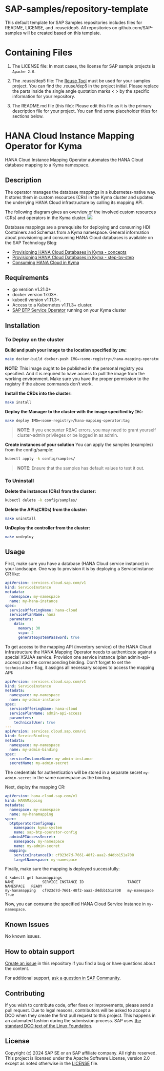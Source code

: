 # SAP-samples/repository-template
This default template for SAP Samples repositories includes files for README, LICENSE, and .reuse/dep5. All repositories on github.com/SAP-samples will be created based on this template.

# Containing Files

1. The LICENSE file:
In most cases, the license for SAP sample projects is `Apache 2.0`.

2. The .reuse/dep5 file: 
The [Reuse Tool](https://reuse.software/) must be used for your samples project. You can find the .reuse/dep5 in the project initial. Please replace the parts inside the single angle quotation marks < > by the specific information for your repository.

3. The README.md file (this file):
Please edit this file as it is the primary description file for your project. You can find some placeholder titles for sections below.

# HANA Cloud Instance Mapping Operator for Kyma
HANA Cloud Instance Mapping Operator automates the HANA Cloud database mapping to a Kyma namespace.

<!--- Register repository https://api.reuse.software/register, then add REUSE badge:
[![REUSE status](https://api.reuse.software/badge/github.com/SAP-samples/REPO-NAME)](https://api.reuse.software/info/github.com/SAP-samples/REPO-NAME)
-->

## Description
The operator manages the database mappings in a kubernetes-native way. It stores them in custom resources (CRs) in the Kyma cluster and updates the underlying HANA Cloud infrastructure by calling its mapping API.

The following diagram gives an overview of the involved custom resources (CRs) and operators in the Kyma cluster.
![](hana-mapping-operator.svg)

Database mappings are a prerequisite for deploying and consuming HDI Containers and Schemas from a Kyma namespace. 
General information about provisioning and consuming HANA Cloud databases is available on the SAP Technology Blog:
* [Provisioning HANA Cloud Databases in Kyma - concepts](https://community.sap.com/t5/technology-blogs-by-sap/provisioning-sap-hana-cloud-databases-from-kyma-and-kubernetes-1-concepts/ba-p/13577178)
* [Provisioning HANA Cloud Databases in Kyma - step-by-step](https://community.sap.com/t5/technology-blogs-by-sap/provisioning-sap-hana-cloud-databases-from-kyma-and-kubernetes-2-kyma/ba-p/13577215)
* [Consuming HANA Cloud in Kyma](https://community.sap.com/t5/technology-blogs-by-sap/consuming-sap-hana-cloud-from-the-kyma-environment/ba-p/13552718)

## Requirements
- go version v1.21.0+
- docker version 17.03+.
- kubectl version v1.11.3+.
- Access to a Kubernetes v1.11.3+ cluster.
- [SAP BTP Service Operator](https://github.com/SAP/sap-btp-service-operator) running on your Kyma cluster

## Installation

### To Deploy on the cluster
**Build and push your image to the location specified by `IMG`:**

```sh
make docker-build docker-push IMG=<some-registry>/hana-mapping-operator:tag
```

**NOTE:** This image ought to be published in the personal registry you specified. 
And it is required to have access to pull the image from the working environment. 
Make sure you have the proper permission to the registry if the above commands don’t work.

**Install the CRDs into the cluster:**

```sh
make install
```

**Deploy the Manager to the cluster with the image specified by `IMG`:**

```sh
make deploy IMG=<some-registry>/hana-mapping-operator:tag
```

> **NOTE**: If you encounter RBAC errors, you may need to grant yourself cluster-admin 
privileges or be logged in as admin.

**Create instances of your solution**
You can apply the samples (examples) from the config/sample:

```sh
kubectl apply -k config/samples/
```

>**NOTE**: Ensure that the samples has default values to test it out.

### To Uninstall
**Delete the instances (CRs) from the cluster:**

```sh
kubectl delete -k config/samples/
```

**Delete the APIs(CRDs) from the cluster:**

```sh
make uninstall
```

**UnDeploy the controller from the cluster:**

```sh
make undeploy
```

## Usage
First, make sure you have a database (HANA Cloud service instance) in your landscape. One way to provision it is by deploying a ServiceInstance CR like:
```yaml
apiVersion: services.cloud.sap.com/v1
kind: ServiceInstance
metadata:
  namespace: my-namespace
  name: my-hana-instance
spec:
  serviceOfferingName: hana-cloud
  servicePlanName: hana
  parameters:
    data:
      memory: 30
      vcpu: 2
      generateSystemPassword: true
```

To get access to the mapping API (inventory service) of the HANA Cloud infrastructure the HANA Mapping Operator needs to authenticate against a special XSUAA service. Provision one service instance (plan admin-api-access) and the corresponding binding. Don't forget to set the `technicalUser` flag, it assigns all necessary scopes to access the mapping API:
```yaml
apiVersion: services.cloud.sap.com/v1
kind: ServiceInstance
metadata:
  namespace: my-namespace
  name: my-admin-instance
spec:
  serviceOfferingName: hana-cloud
  servicePlanName: admin-api-access
  parameters:
    technicalUser: true
---
apiVersion: services.cloud.sap.com/v1
kind: ServiceBinding
metadata:
  namespace: my-namespace
  name: my-admin-binding
spec:
  serviceInstanceName: my-admin-instance
  secretName: my-admin-secret
```

The credentials for authentication will be stored in a separate secret `my-admin-secret` in the same namespace as the binding.

Next, deploy the mapping CR:
```yaml
apiVersion: hana.cloud.sap.com/v1
kind: HANAMapping
metadata:
  namespace: my-namespace
  name: my-hanamapping
spec:
  btpOperatorConfigmap:
    namespace: kyma-system
    name: sap-btp-operator-config
  adminAPIAccessSecret:
    namespace: my-namespace
    name: my-admin-secret
  mapping:
    serviceInstanceID: cf923d7d-7661-48f2-aaa2-d4dbb151a708
    targetNamespace: my-namespace
```

Finally, make sure the mapping is deployed successfully:
```shell
$ kubectl get hanamappings
NAME             SERVICE INSTANCE ID                    TARGET NAMESPACE   READY
my-hanamapping   cf923d7d-7661-48f2-aaa2-d4dbb151a708   my-namespace       True
```

Now, you can consume the specified HANA Cloud Service Instance in `my-namespace`.

## Known Issues
No known issues.

## How to obtain support
[Create an issue](https://github.com/SAP-samples/hana-cloud-instance-mapping-operator-for-kyma/issues) in this repository if you find a bug or have questions about the content.
 
For additional support, [ask a question in SAP Community](https://answers.sap.com/questions/ask.html).

## Contributing
If you wish to contribute code, offer fixes or improvements, please send a pull request. Due to legal reasons, contributors will be asked to accept a DCO when they create the first pull request to this project. This happens in an automated fashion during the submission process. SAP uses [the standard DCO text of the Linux Foundation](https://developercertificate.org/).

## License
Copyright (c) 2024 SAP SE or an SAP affiliate company. All rights reserved. This project is licensed under the Apache Software License, version 2.0 except as noted otherwise in the [LICENSE](LICENSE) file.
